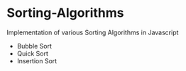 # Sorting-Algorithms
Implementation of various Sorting Algorithms in Javascript
  - Bubble Sort
  - Quick Sort  
  - Insertion Sort
